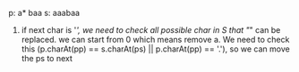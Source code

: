 p: a*  baa
s: aaabaa

1. if next char is '*', we need to check all possible char in S that "*" can be replaced. we can start from 0 which means remove a.
We need to check this (p.charAt(pp) == s.charAt(ps) || p.charAt(pp) == '.'), so we can move the ps to next